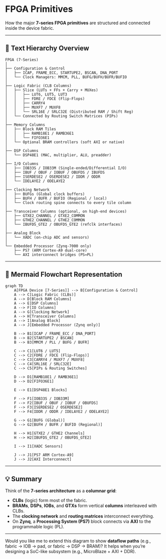 # FPGA Primitives

How the major **7-series FPGA primitives** are structured and connected inside the device fabric.

---

## 🧱 **Text Hierarchy Overview**

```
FPGA (7-Series)
│
├── Configuration & Control
│   ├── ICAP, FRAME_ECC, STARTUPE2, BSCAN, DNA_PORT
│   └── Clock Managers: MMCM, PLL, BUFG/BUFH/BUFR/BUFIO
│
├── Logic Fabric (CLB Columns)
│   ├── Slice (LUTs + FFs + Carry + MUXes)
│   │   ├── LUT6, LUT5, LUT3
│   │   ├── FDRE / FDCE (Flip-Flops)
│   │   ├── CARRY4
│   │   ├── MUXF7 / MUXF8
│   │   └── SRL16E / SRLC32E (Distributed RAM / Shift Reg)
│   └── Connected by Routing Switch Matrices (PIPs)
│
├── Memory Columns
│   ├── Block RAM Tiles
│   │   ├── RAMB18E1 / RAMB36E1
│   │   └── FIFO36E1
│   └── Optional BRAM controllers (soft AXI or native)
│
├── DSP Columns
│   └── DSP48E1 (MAC, multiplier, ALU, preadder)
│
├── I/O Columns
│   ├── IOB33S / IOB33M (Single-ended/Differential I/O)
│   ├── IBUF / OBUF / IOBUF / OBUFDS / IBUFDS
│   ├── ISERDESE2 / OSERDESE2 / IDDR / ODDR
│   └── IDELAYE2 / ODELAYE2
│
├── Clocking Network
│   ├── BUFGs (Global clock buffers)
│   ├── BUFH / BUFR / BUFIO (Regional / local)
│   └── Clock routing spine connects to every tile column
│
├── Transceiver Columns (optional, on high-end devices)
│   ├── GTXE2_CHANNEL / GTXE2_COMMON
│   ├── GTHE2_CHANNEL / GTHE2_COMMON
│   └── IBUFDS_GTE2 / OBUFDS_GTE2 (refclk interfaces)
│
├── Analog Block
│   └── XADC (on-chip ADC and sensors)
│
└── Embedded Processor (Zynq-7000 only)
    ├── PS7 (ARM Cortex-A9 dual-core)
    └── AXI interconnect bridges (PS↔PL)
```

---

## 🧭 **Mermaid Flowchart Representation**

```mermaid
graph TD
    A[FPGA Device [7-Series]] --> B[Configuration & Control]
    A --> C[Logic Fabric (CLBs)]
    A --> D[Block RAM Columns]
    A --> E[DSP Columns]
    A --> F[IO Columns]
    A --> G[Clocking Network]
    A --> H[Transceiver Columns]
    A --> I[Analog Block]
    A --> J[Embedded Processor (Zynq only)]

    B --> B1[ICAP / FRAME_ECC / DNA_PORT]
    B --> B2[STARTUPE2 / BSCAN]
    B --> B3[MMCM / PLL / BUFG / BUFR]

    C --> C1[LUT6 / LUT5]
    C --> C2[FDRE / FDCE (Flip-Flops)]
    C --> C3[CARRY4 / MUXF7 / MUXF8]
    C --> C4[SRL16E / SRLC32E]
    C --> C5[PIPs & Routing Switches]

    D --> D1[RAMB18E1 / RAMB36E1]
    D --> D2[FIFO36E1]

    E --> E1[DSP48E1 Blocks]

    F --> F1[IOB33S / IOB33M]
    F --> F2[IBUF / OBUF / IOBUF / OBUFDS]
    F --> F3[ISERDESE2 / OSERDESE2]
    F --> F4[IDDR / ODDR / IDELAYE2 / ODELAYE2]

    G --> G1[BUFG (Global)]
    G --> G2[BUFH / BUFR / BUFIO (Regional)]

    H --> H1[GTXE2 / GTHE2 Channels]
    H --> H2[IBUFDS_GTE2 / OBUFDS_GTE2]

    I --> I1[XADC Sensors]

    J --> J1[PS7 ARM Cortex-A9]
    J --> J2[AXI Interconnect]
```

---

## 💡 Summary

Think of the **7-series architecture** as a **columnar grid**:

* **CLBs** (logic) form most of the fabric.
* **BRAMs**, **DSPs**, **IOBs**, and **GTXs** form vertical **columns** interleaved with CLBs.
* The **clocking network** and **routing matrices** interconnect everything.
* On **Zynq**, a **Processing System (PS7)** block connects via **AXI** to the programmable logic (PL).

---

Would you like me to extend this diagram to show **dataflow paths** (e.g., fabric → IOB → pad, or fabric → DSP → BRAM)? It helps when you’re designing a SoC-like subsystem (e.g., MicroBlaze + AXI + DDR).

